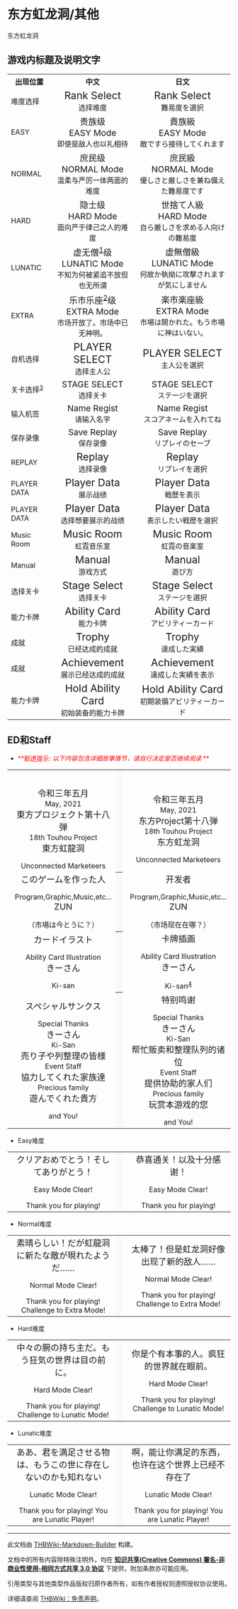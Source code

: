 # 东方虹龙洞/其他

<!-- source html: G:\repos\THBWiki-Markdown-Builder\THBWikiMarkdown\Temp\main\2\29\ns0%3A%E4%B8%9C%E6%96%B9%E8%99%B9%E9%BE%99%E6%B4%9E%2F%E5%85%B6%E4%BB%96.html -->

东方虹龙洞

## 游戏内标题及说明文字

<table>

<tbody><tr>
<th>出现位置</th>
<th>中文</th>
<th>日文
</th></tr>
<tr>
<td>难度选择</td>
<td><center><big><big>Rank Select</big></big><br>选择难度</center></td>
<td><center><big><big>Rank Select</big></big><br>難易度を選択</center>
</td></tr>
<tr>
<td>EASY</td>
<td><center><big>贵族级<br>EASY Mode</big><br>即使是敌人也以礼相待</center></td>
<td><center><big>貴族級<br>EASY Mode</big><br>敵ですら接待してくれます</center>
</td></tr>
<tr>
<td>NORMAL</td>
<td><center><big>庶民级<br>NORMAL Mode</big><br>温柔与严厉一体两面的难度</center></td>
<td><center><big>庶民級<br>NORMAL Mode</big><br>優しさと厳しさを兼ね備えた難易度です</center>
</td></tr>
<tr>
<td>HARD</td>
<td><center><big>隐士级<br>HARD Mode</big><br>面向严于律己之人的难度</center></td>
<td><center><big>世捨て人級<br>HARD Mode</big><br>自ら厳しさを求める人向けの難易度</center>
</td></tr>
<tr>
<td>LUNATIC</td>
<td><center><big>虚无僧<sup id="cite_ref-1" class="reference"><a href="#cite_note-1">1</a></sup>级<br>LUNATIC Mode</big><br>不知为何被紧追不放但也无所谓</center></td>
<td><center><big>虚無僧級<br>LUNATIC Mode</big><br>何故か執拗に攻撃されますが気にしません</center>
</td></tr>
<tr>
<td>EXTRA</td>
<td><center><big>乐市乐座<sup id="cite_ref-2" class="reference"><a href="#cite_note-2">2</a></sup>级<br>EXTRA Mode</big><br>市场开放了。市场中已无神明。</center></td>
<td><center><big>楽市楽座級<br>EXTRA Mode</big><br>市場は開かれた。もう市場に神はいない。</center>
</td></tr>
<tr>
<td>自机选择</td>
<td><center><big><big>PLAYER SELECT</big></big><br>选择主人公</center></td>
<td><center><big><big>PLAYER SELECT</big></big><br>主人公を選択</center>
</td></tr>
<tr>
<td>关卡选择<sup id="cite_ref-3" class="reference"><a href="#cite_note-3">3</a></sup></td>
<td><center><big>STAGE SELECT</big><br>选择关卡</center></td>
<td><center><big>STAGE SELECT</big><br>ステージを選択</center>
</td></tr>
<tr>
<td>输入机签</td>
<td><center><big>Name Regist</big><br>请输入名字</center></td>
<td><center><big>Name Regist</big><br>スコアネームを入れてね</center>
</td></tr>
<tr>
<td>保存录像</td>
<td><center><big>Save Replay</big><br>保存录像</center></td>
<td><center><big>Save Replay</big><br>リプレイのセーブ</center>
</td></tr>
<tr>
<td>REPLAY</td>
<td><center><big><big>Replay</big></big><br>选择录像</center></td>
<td><center><big><big>Replay</big></big><br>リプレイを選択</center>
</td></tr>
<tr>
<td>PLAYER DATA</td>
<td><center><big><big>Player Data</big></big><br>展示战绩</center></td>
<td><center><big><big>Player Data</big></big><br>戦歴を表示</center>
</td></tr>
<tr>
<td>PLAYER DATA</td>
<td><center><big><big>Player Data</big></big><br>选择想要展示的战绩</center></td>
<td><center><big><big>Player Data</big></big><br>表示したい戦歴を選択</center>
</td></tr>
<tr>
<td>Music Room</td>
<td><center><big><big>Music Room</big></big><br>虹霓音乐室</center></td>
<td><center><big><big>Music Room</big></big><br>虹霓の音楽室</center>
</td></tr>
<tr>
<td>Manual</td>
<td><center><big><big>Manual</big></big><br>游戏方式</center></td>
<td><center><big><big>Manual</big></big><br>遊び方</center>
</td></tr>
<tr>
<td>选择关卡</td>
<td><center><big><big>Stage Select</big></big><br>选择关卡</center></td>
<td><center><big><big>Stage Select</big></big><br>ステージを選択</center>
</td></tr>
<tr>
<td>能力卡牌</td>
<td><center><big><big>Ability Card</big></big><br>能力卡牌</center></td>
<td><center><big><big>Ability Card</big></big><br>アビリティーカード</center>
</td></tr>
<tr>
<td>成就</td>
<td><center><big><big>Trophy</big></big><br>已经达成的成就</center></td>
<td><center><big><big>Trophy</big></big><br>達成した実績</center>
</td></tr>
<tr>
<td>成就</td>
<td><center><big><big>Achievement</big></big><br>展示已经达成的成就</center></td>
<td><center><big><big>Achievement</big></big><br>達成した実績を表示</center>
</td></tr>
<tr>
<td>能力卡牌</td>
<td><center><big><big>Hold Ability Card</big></big><br>初始装备的能力卡牌</center></td>
<td><center><big><big>Hold Ability Card</big></big><br>初期装備アビリティーカード</center>
</td></tr></tbody></table>


## ED和Staff

- <font color="Red"> **剧透提示:  *以下内容包含详细故事情节，请自行决定是否继续阅读* ** </font>



<table>


<tbody><tr>
<td class="jadef" width="50%" lang="ja" style="border-right:none; padding-left:1em;">
<div class="poem">
<center><br>
<p><big>令和三年五月</big><br>
May, 2021<br>
<big>東方プロジェクト第十八弾</big><br>
18th Touhou Project<br>
<big>東方虹龍洞</big><br>
</p>
Unconnected Marketeers</center>
</div>
</td>
<th style="background:#f9f9f9; border-left:none">
</th>
<td class="zhdef" width="50%" style="padding-left:1em;">
<div class="poem">
<center><br>
<p><big>令和三年五月</big><br>
May, 2021<br>
<big>东方Project第十八弹</big><br>
18th Touhou Project<br>
<big>东方虹龙洞</big><br>
</p>
Unconnected Marketeers</center>
</div>
</td></tr>
<tr>
<td class="jadef" width="50%" lang="ja" style="border-right:none; padding-left:1em;">
<div class="poem">
<center><big>このゲームを作った人</big><br>
<p>Program,Graphic,Music,etc...<br>
<big>ZUN</big><br>
</p>
（市場は今とうに？）</center>
</div>
</td>
<th style="background:#f9f9f9; border-left:none">
</th>
<td class="zhdef" width="50%" style="padding-left:1em;">
<div class="poem">
<center><big>开发者</big><br>
<p>Program,Graphic,Music,etc...<br>
<big>ZUN</big><br>
</p>
（市场现在在哪？）</center>
</div>
</td></tr>
<tr>
<td class="jadef" width="50%" lang="ja" style="border-right:none; padding-left:1em;">
<div class="poem">
<center><big> カードイラスト</big><br>
<p>Ability Card Illustration<br>
<big>きーさん</big><br>
</p>
Ki-san</center>
</div>
</td>
<th style="background:#f9f9f9; border-left:none">
</th>
<td class="zhdef" width="50%" style="padding-left:1em;">
<div class="poem">
<center><big> 卡牌插画</big><br>
<p>Ability Card Illustration<br>
<big>きーさん</big><br>
</p>
Ki-san<sup id="cite_ref-4" class="reference"><a href="#cite_note-4">4</a></sup></center>
</div>
</td></tr>
<tr>
<td class="jadef" width="50%" lang="ja" style="border-right:none; padding-left:1em;">
<div class="poem">
<center><big>スペシャルサンクス</big><br>
<p>Special Thanks<br>
<big>きーさん</big><br>
Ki-San<br>
<big>売り子や列整理の皆様</big><br>
Event Staff<br>
<big>協力してくれた家族達</big><br>
Precious family<br>
<big>遊んでくれた貴方</big><br>
</p>
and You!</center>
</div>
</td>
<th style="background:#f9f9f9; border-left:none">
</th>
<td class="zhdef" width="50%" style="padding-left:1em;">
<div class="poem">
<center><big>特别鸣谢</big><br>
<p>Special Thanks<br>
<big>きーさん</big><br>
Ki-San<br>
<big>帮忙贩卖和整理队列的诸位</big><br>
Event Staff<br>
<big>提供协助的家人们</big><br>
Precious family<br>
<big>玩赏本游戏的您</big><br>
</p>
and You!</center>
</div>
</td></tr></tbody></table>


- Easy难度


<table>


<tbody><tr>
<td class="jadef" width="50%" lang="ja" style="border-right:none; padding-left:1em;">
<div class="poem">
<center><big>クリアおめでとう！そしてありがとう！</big><br>
<p>Easy Mode Clear!<br>
</p>
Thank you for playing!</center>
</div>
</td>
<th style="background:#f9f9f9; border-left:none">
</th>
<td class="zhdef" width="50%" style="padding-left:1em;">
<div class="poem">
<center><big>恭喜通关！以及十分感谢！</big><br>
<p>Easy Mode Clear!<br>
</p>
Thank you for playing!</center>
</div>
</td></tr></tbody></table>


- Normal难度


<table>


<tbody><tr>
<td class="jadef" width="50%" lang="ja" style="border-right:none; padding-left:1em;">
<div class="poem">
<center><big>素晴らしい！だが虹龍洞に新たな敵が現れたようだ……</big><br>
<p>Normal Mode Clear!<br>
</p>
Thank you for playing! Challenge to Extra Mode!</center>
</div>
</td>
<th style="background:#f9f9f9; border-left:none">
</th>
<td class="zhdef" width="50%" style="padding-left:1em;">
<div class="poem">
<center><big>太棒了！但是虹龙洞好像出现了新的敌人……</big><br>
<p>Normal Mode Clear!<br>
</p>
Thank you for playing! Challenge to Extra Mode!</center>
</div>
</td></tr></tbody></table>


- Hard难度


<table>


<tbody><tr>
<td class="jadef" width="50%" lang="ja" style="border-right:none; padding-left:1em;">
<div class="poem">
<center><big>中々の腕の持ち主だ。もう狂気の世界は目の前に。</big><br>
<p>Hard Mode Clear!<br>
</p>
Thank you for playing! Challenge to Lunatic Mode!</center>
</div>
</td>
<th style="background:#f9f9f9; border-left:none">
</th>
<td class="zhdef" width="50%" style="padding-left:1em;">
<div class="poem">
<center><big>你是个有本事的人。疯狂的世界就在眼前。</big><br>
<p>Hard Mode Clear!<br>
</p>
Thank you for playing! Challenge to Lunatic Mode!</center>
</div>
</td></tr></tbody></table>


- Lunatic难度


<table>


<tbody><tr>
<td class="jadef" width="50%" lang="ja" style="border-right:none; padding-left:1em;">
<div class="poem">
<center><big>ああ、君を満足させる物は、もうこの世に存在しないのかも知れない</big><br>
<p>Lunatic Mode Clear!<br>
</p>
Thank you for playing! You are Lunatic Player!</center>
</div>
</td>
<th style="background:#f9f9f9; border-left:none">
</th>
<td class="zhdef" width="50%" style="padding-left:1em;">
<div class="poem">
<center><big>啊，能让你满足的东西，也许在这个世界上已经不存在了</big><br>
<p>Lunatic Mode Clear!<br>
</p>
Thank you for playing! You are Lunatic Player!</center>
</div>
</td></tr></tbody></table>





[^cite_note-1]: 指日本禅宗支派普化宗之徒。





---

此文档由 [THBWiki-Markdown-Builder](https://github.com/Delsin-Yu/THBWiki-Markdown-Builder) 构建。

文档中的所有内容除特殊注明外，均在 [**知识共享(Creative Commons) 署名-非商业性使用-相同方式共享 3.0 协议**](https://creativecommons.org/licenses/by-sa/3.0/deed.zh-hans) 下提供，附加条款亦可能应用。

引用类型与其他类型作品版权归原作者所有，如有作者授权则遵照授权协议使用。

详细请查阅 [THBWiki：免责声明](https://thbwiki.cc/THBWiki:%E5%85%8D%E8%B4%A3%E5%A3%B0%E6%98%8E)。

